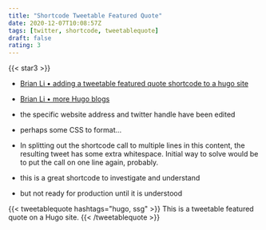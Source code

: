 ```yaml
---
title: "Shortcode Tweetable Featured Quote"
date: 2020-12-07T10:08:57Z
tags: [twitter, shortcode, tweetablequote]
draft: false
rating: 3
---
```

{{< star3 >}}
* [Brian Li &bull; adding a tweetable featured quote shortcode to a hugo site](https://brianli.com/2020/07/adding-a-tweetable-featured-quote-shortcode-to-a-hugo-site/)
* [Brian Li &bull; more Hugo blogs](https://brianli.com/tag/hugo/)

* the specific website address and twitter handle have been edited
* perhaps some CSS to format...
* In splitting out the shortcode call to multiple lines in this content, the resulting tweet has some extra whitespace. Initial way to solve would be to put the call on one line again, probably.
* this is a great shortcode to investigate and understand
* but not ready for production until it is understood


{{< tweetablequote hashtags="hugo, ssg" >}}
    This is a tweetable featured quote on a Hugo site.
{{< /tweetablequote >}}